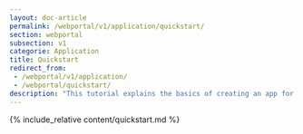 ```yaml
---
layout: doc-article
permalink: /webportal/v1/application/quickstart/
section: webportal
subsection: v1
categorie: Application
title: Quickstart
redirect_from:
 - /webportal/v1/application/
 - /webportal/quickstart/
description: "This tutorial explains the basics of creating an app for Webportal v1 and using our API features."
---
```


{% include_relative content/quickstart.md %}
